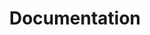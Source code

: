 ---
title: Documentation
description:
hero:
  heading: Get started with Valorem
  text_markdown: |
    Docs to get you started with Valorem. If you have any questions that are not addressed here, feel free to reach out for help through Discord.
page_blocks:
  - _id: docs_feed
---